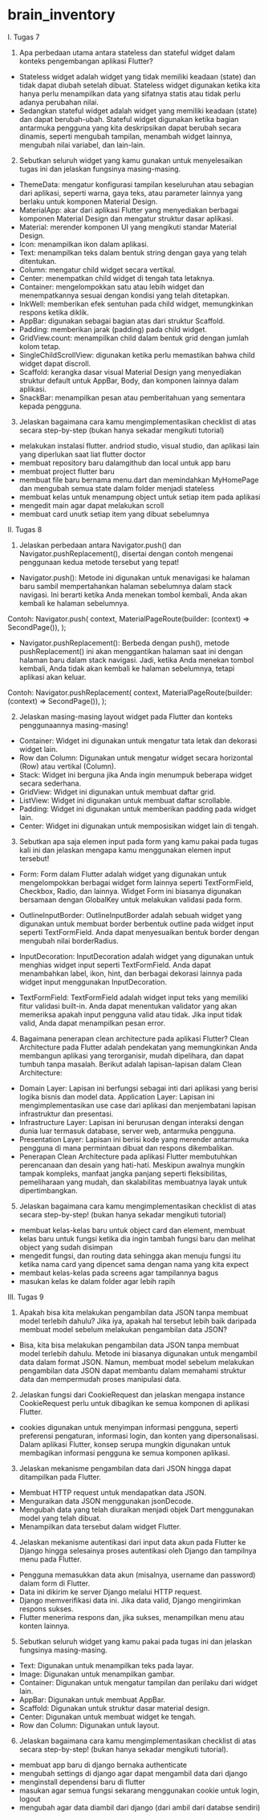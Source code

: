 # brain_inventory

I. Tugas 7
1. Apa perbedaan utama antara stateless dan stateful widget dalam konteks pengembangan aplikasi Flutter?
- Stateless widget adalah widget yang tidak memiliki keadaan (state) dan tidak dapat diubah setelah dibuat. Stateless widget digunakan ketika kita hanya perlu menampilkan data yang sifatnya statis atau tidak perlu adanya perubahan nilai. 
- Sedangkan stateful widget adalah widget yang memiliki keadaan (state) dan dapat berubah-ubah. Stateful widget digunakan ketika bagian antarmuka pengguna yang kita deskripsikan dapat berubah secara dinamis, seperti mengubah tampilan, menambah widget lainnya, mengubah nilai variabel, dan lain-lain.

2. Sebutkan seluruh widget yang kamu gunakan untuk menyelesaikan tugas ini dan jelaskan fungsinya masing-masing.
- ThemeData: mengatur konfigurasi tampilan keseluruhan atau sebagian dari aplikasi, seperti warna, gaya teks, atau parameter lainnya yang berlaku untuk komponen Material Design.
- MaterialApp: akar dari aplikasi Flutter yang menyediakan berbagai komponen Material Design dan mengatur struktur dasar aplikasi.
- Material: merender komponen UI yang mengikuti standar Material Design.
- Icon: menampilkan ikon dalam aplikasi.
- Text: menampilkan teks dalam bentuk string dengan gaya yang telah ditentukan.
- Column: mengatur child widget secara vertikal.
- Center: menempatkan child widget di tengah tata letaknya.
- Container: mengelompokkan satu atau lebih widget dan menempatkannya sesuai dengan kondisi yang telah ditetapkan.
- InkWell: memberikan efek sentuhan pada child widget, memungkinkan respons ketika diklik.
- AppBar: digunakan sebagai bagian atas dari struktur Scaffold.
- Padding: memberikan jarak (padding) pada child widget.
- GridView.count: menampilkan child dalam bentuk grid dengan jumlah kolom tetap.
- SingleChildScrollView: digunakan ketika perlu memastikan bahwa child widget dapat discroll.
- Scaffold: kerangka dasar visual Material Design yang menyediakan struktur default untuk AppBar, Body, dan komponen lainnya dalam aplikasi.
- SnackBar: menampilkan pesan atau pemberitahuan yang sementara kepada pengguna.


3. Jelaskan bagaimana cara kamu mengimplementasikan checklist di atas secara step-by-step (bukan hanya sekadar mengikuti tutorial)
- melakukan instalasi flutter. andriod studio, visual studio, dan aplikasi lain yang diperlukan saat liat flutter doctor
- membuat repository baru dalamgithub dan local untuk app baru
- membuat project flutter baru
- membuat file baru bernama menu.dart dan memindahkan MyHomePage dan mengubah semua state dalam folder menjadi stateless
- membuat kelas untuk menampung object untuk setiap item pada aplikasi
- mengedit main agar dapat melakukan scroll
- membuat card unutk setiap item yang dibuat sebelumnya

II. Tugas 8

1. Jelaskan perbedaan antara Navigator.push() dan Navigator.pushReplacement(), disertai dengan contoh mengenai penggunaan kedua metode tersebut yang tepat!

- Navigator.push(): Metode ini digunakan untuk menavigasi ke halaman baru sambil mempertahankan halaman sebelumnya dalam stack navigasi. Ini berarti ketika Anda menekan tombol kembali, Anda akan kembali ke halaman sebelumnya.

Contoh:
Navigator.push(
  context,
  MaterialPageRoute(builder: (context) => SecondPage()),
);

- Navigator.pushReplacement(): Berbeda dengan push(), metode pushReplacement() ini akan menggantikan halaman saat ini dengan halaman baru dalam stack navigasi. Jadi, ketika Anda menekan tombol kembali, Anda tidak akan kembali ke halaman sebelumnya, tetapi aplikasi akan keluar.

Contoh:
Navigator.pushReplacement(
  context,
  MaterialPageRoute(builder: (context) => SecondPage()),
);

2. Jelaskan masing-masing layout widget pada Flutter dan konteks penggunaannya masing-masing!

- Container: Widget ini digunakan untuk mengatur tata letak dan dekorasi widget lain.
- Row dan Column: Digunakan untuk mengatur widget secara horizontal (Row) atau vertikal (Column).
- Stack: Widget ini berguna jika Anda ingin menumpuk beberapa widget secara sederhana.
- GridView: Widget ini digunakan untuk membuat daftar grid.
- ListView: Widget ini digunakan untuk membuat daftar scrollable.
- Padding: Widget ini digunakan untuk memberikan padding pada widget lain.
- Center: Widget ini digunakan untuk memposisikan widget lain di tengah.
 
3. Sebutkan apa saja elemen input pada form yang kamu pakai pada tugas kali ini dan jelaskan mengapa kamu menggunakan elemen input tersebut!
- Form: Form dalam Flutter adalah widget yang digunakan untuk mengelompokkan berbagai widget form lainnya seperti TextFormField, Checkbox, Radio, dan lainnya. Widget Form ini biasanya digunakan bersamaan dengan GlobalKey untuk melakukan validasi pada form.

- OutlineInputBorder: OutlineInputBorder adalah sebuah widget yang digunakan untuk membuat border berbentuk outline pada widget input seperti TextFormField. Anda dapat menyesuaikan bentuk border dengan mengubah nilai borderRadius.

- InputDecoration: InputDecoration adalah widget yang digunakan untuk menghias widget input seperti TextFormField. Anda dapat menambahkan label, ikon, hint, dan berbagai dekorasi lainnya pada widget input menggunakan InputDecoration.

- TextFormField: TextFormField adalah widget input teks yang memiliki fitur validasi built-in. Anda dapat menentukan validator yang akan memeriksa apakah input pengguna valid atau tidak. Jika input tidak valid, Anda dapat menampilkan pesan error.


4. Bagaimana penerapan clean architecture pada aplikasi Flutter?
 Clean Architecture pada Flutter adalah pendekatan yang memungkinkan Anda membangun aplikasi yang terorganisir, mudah dipelihara, dan dapat tumbuh tanpa masalah. Berikut adalah lapisan-lapisan dalam Clean Architecture:
- Domain Layer: Lapisan ini berfungsi sebagai inti dari aplikasi yang berisi logika bisnis dan model data.
Application Layer: Lapisan ini mengimplementasikan use case dari aplikasi dan menjembatani lapisan infrastruktur dan presentasi.
- Infrastructure Layer: Lapisan ini berurusan dengan interaksi dengan dunia luar termasuk database, server web, antarmuka pengguna.
- Presentation Layer: Lapisan ini berisi kode yang merender antarmuka pengguna di mana permintaan dibuat dan respons dikembalikan.
- Penerapan Clean Architecture pada aplikasi Flutter membutuhkan perencanaan dan desain yang hati-hati. Meskipun awalnya mungkin tampak kompleks, manfaat jangka panjang seperti fleksibilitas, pemeliharaan yang mudah, dan skalabilitas membuatnya layak untuk dipertimbangkan.
 
5. Jelaskan bagaimana cara kamu mengimplementasikan checklist di atas secara step-by-step! (bukan hanya sekadar mengikuti tutorial)
- membuat kelas-kelas baru untuk object card dan element, membuat kelas baru untuk fungsi ketika dia ingin tambah fungsi baru dan melihat object yang sudah disimpan 
- mengedit fungsi, dan routing data sehingga akan menuju fungsi itu ketika nama card yang dipencet sama dengan nama yang kita expect
- membaut kelas-kelas pada screens agar tampilannya bagus
- masukan kelas ke dalam folder agar lebih rapih

III. Tugas 9

1. Apakah bisa kita melakukan pengambilan data JSON tanpa membuat model terlebih dahulu? Jika iya, apakah hal tersebut lebih baik daripada membuat model sebelum melakukan pengambilan data JSON?
- Bisa, kita bisa melakukan pengambilan data JSON tanpa membuat model terlebih dahulu. Metode ini biasanya digunakan untuk mengambil data dalam format JSON. Namun, membuat model sebelum melakukan pengambilan data JSON dapat membantu dalam memahami struktur data dan mempermudah proses manipulasi data.

2. Jelaskan fungsi dari CookieRequest dan jelaskan mengapa instance CookieRequest perlu untuk dibagikan ke semua komponen di aplikasi Flutter.
- cookies digunakan untuk menyimpan informasi pengguna, seperti preferensi pengaturan, informasi login, dan konten yang dipersonalisasi. Dalam aplikasi Flutter, konsep serupa mungkin digunakan untuk membagikan informasi pengguna ke semua komponen aplikasi.

3. Jelaskan mekanisme pengambilan data dari JSON hingga dapat ditampilkan pada Flutter.
- Membuat HTTP request untuk mendapatkan data JSON.
- Menguraikan data JSON menggunakan jsonDecode.
- Mengubah data yang telah diuraikan menjadi objek Dart menggunakan model yang telah dibuat.
- Menampilkan data tersebut dalam widget Flutter.

4. Jelaskan mekanisme autentikasi dari input data akun pada Flutter ke Django hingga selesainya proses autentikasi oleh Django dan tampilnya menu pada Flutter.
- Pengguna memasukkan data akun (misalnya, username dan password) dalam form di Flutter.
- Data ini dikirim ke server Django melalui HTTP request.
- Django memverifikasi data ini. Jika data valid, Django mengirimkan respons sukses.
- Flutter menerima respons dan, jika sukses, menampilkan menu atau konten lainnya.

5. Sebutkan seluruh widget yang kamu pakai pada tugas ini dan jelaskan fungsinya masing-masing.
- Text: Digunakan untuk menampilkan teks pada layar.
- Image: Digunakan untuk menampilkan gambar.
- Container: Digunakan untuk mengatur tampilan dan perilaku dari widget lain.
- AppBar: Digunakan untuk membuat AppBar.
- Scaffold: Digunakan untuk struktur dasar material design.
- Center: Digunakan untuk membuat widget ke tengah.
- Row dan Column: Digunakan untuk layout.

6. Jelaskan bagaimana cara kamu mengimplementasikan checklist di atas secara step-by-step! (bukan hanya sekadar mengikuti tutorial).
- membuat app baru di django bernaka authenticate
- mengubah settings di django agar dapat mengambil data dari django
- menginstall dependensi baru di flutter
- masukan agar semua fungsi sekarang menggunakan cookie untuk login, logout
- mengubah agar data diambil dari django (dari ambil dari databse sendiri)